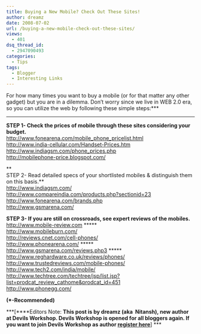 ```yaml
---
title: Buying a New Mobile? Check Out These Sites!
author: dreamz
date: 2008-07-02
url: /buying-a-new-mobile-check-out-these-sites/
views:
  - 401
dsq_thread_id:
  - 2947090493
categories:
  - Tips
tags:
  - Blogger
  - Interesting Links
---
```

For how many times you want to buy a mobile (or for that matter any other gadget) but you are in a dilemma. Don&#8217;t worry since we live in WEB 2.0 era, so you can utilize the web by following these simple steps:***  
***  
**STEP 1- Check the prices of mobile through these sites considering your budget.**  
<a href="http://www.fonearena.com/mobile_phone_pricelist.html" onclick="_gaq.push(['_trackEvent', 'outbound-article', 'http://www.fonearena.com/mobile_phone_pricelist.html', 'http://www.fonearena.com/mobile_phone_pricelist.html']);" >http://www.fonearena.com/mobile_phone_pricelist.html</a>  
<a href="http://www.india-cellular.com/Handset-Prices.htm" onclick="_gaq.push(['_trackEvent', 'outbound-article', 'http://www.india-cellular.com/Handset-Prices.htm', 'http://www.india-cellular.com/Handset-Prices.htm']);" >http://www.india-cellular.com/Handset-Prices.htm</a>  
<a href="http://www.indiagsm.com/phone_prices.php" onclick="_gaq.push(['_trackEvent', 'outbound-article', 'http://www.indiagsm.com/phone_prices.php', 'http://www.indiagsm.com/phone_prices.php']);" >http://www.indiagsm.com/phone_prices.php</a>  
<a href="http://mobilephone-price.blogspot.com/" onclick="_gaq.push(['_trackEvent', 'outbound-article', 'http://mobilephone-price.blogspot.com/', 'http://mobilephone-price.blogspot.com/']);" >http://mobilephone-price.blogspot.com/</a>

**  
STEP 2- Read detailed specs of your shortlisted mobiles & distinguish them on this basis.**  
<a href="http://www.indiagsm.com/" onclick="_gaq.push(['_trackEvent', 'outbound-article', 'http://www.indiagsm.com/', 'http://www.indiagsm.com/']);" >http://www.indiagsm.com/</a>  
<a href="http://www.compareindia.com/products.php?sectionid=23" onclick="_gaq.push(['_trackEvent', 'outbound-article', 'http://www.compareindia.com/products.php?sectionid=23', 'http://www.compareindia.com/products.php?sectionid=23']);" >http://www.compareindia.com/products.php?sectionid=23</a>  
<a href="http://www.fonearena.com/brands.php" onclick="_gaq.push(['_trackEvent', 'outbound-article', 'http://www.fonearena.com/brands.php', 'http://www.fonearena.com/brands.php']);" >http://www.fonearena.com/brands.php</a>  
<a href="http://www.gsmarena.com/" onclick="_gaq.push(['_trackEvent', 'outbound-article', 'http://www.gsmarena.com/', 'http://www.gsmarena.com/']);" >http://www.gsmarena.com/</a>

**STEP 3- If you are still on crossroads, see expert reviews of the mobiles.**  
<a href="http://www.mobile-review.com" onclick="_gaq.push(['_trackEvent', 'outbound-article', 'http://www.mobile-review.com', 'http://www.mobile-review.com']);" >http://www.mobile-review.com</a> *****  
<a href="http://www.mobileburn.com/" onclick="_gaq.push(['_trackEvent', 'outbound-article', 'http://www.mobileburn.com/', 'http://www.mobileburn.com/']);" >http://www.mobileburn.com/</a>  
<a href="http://reviews.cnet.com/cell-phones/" onclick="_gaq.push(['_trackEvent', 'outbound-article', 'http://reviews.cnet.com/cell-phones/', 'http://reviews.cnet.com/cell-phones/']);" >http://reviews.cnet.com/cell-phones/</a>  
<a href="http://www.phonearena.com/" onclick="_gaq.push(['_trackEvent', 'outbound-article', 'http://www.phonearena.com/', 'http://www.phonearena.com/']);" >http://www.phonearena.com/</a> *****  
<a href="http://www.gsmarena.com/reviews.php3" onclick="_gaq.push(['_trackEvent', 'outbound-article', 'http://www.gsmarena.com/reviews.php3', 'http://www.gsmarena.com/reviews.php3']);" >http://www.gsmarena.com/reviews.php3</a> *****  
<a href="http://www.reghardware.co.uk/reviews/phones/" onclick="_gaq.push(['_trackEvent', 'outbound-article', 'http://www.reghardware.co.uk/reviews/phones/', 'http://www.reghardware.co.uk/reviews/phones/']);" >http://www.reghardware.co.uk/reviews/phones/</a>  
<a href="http://www.trustedreviews.com/mobile-phones/" onclick="_gaq.push(['_trackEvent', 'outbound-article', 'http://www.trustedreviews.com/mobile-phones/', 'http://www.trustedreviews.com/mobile-phones/']);" >http://www.trustedreviews.com/mobile-phones/</a>  
<a href="http://www.tech2.com/india/mobile/" onclick="_gaq.push(['_trackEvent', 'outbound-article', 'http://www.tech2.com/india/mobile/', 'http://www.tech2.com/india/mobile/']);" >http://www.tech2.com/india/mobile/</a>  
<a href="http://www.techtree.com/techtree/jsp/list.jsp?list=prodcat_review_cathome&prodcat_id=451" onclick="_gaq.push(['_trackEvent', 'outbound-article', 'http://www.techtree.com/techtree/jsp/list.jsp?list=prodcat_review_cathome&prodcat_id=451', 'http://www.techtree.com/techtree/jsp/list.jsp?list=prodcat_review_cathome&prodcat_id=451']);" >http://www.techtree.com/techtree/jsp/list.jsp?list=prodcat_review_cathome&prodcat_id=451</a>  
<a href="http://www.phonegg.com/" onclick="_gaq.push(['_trackEvent', 'outbound-article', 'http://www.phonegg.com/', 'http://www.phonegg.com/']);" >http://www.phonegg.com/</a>

**(*-Recommended)**

***[****Editors Note: **This post is by dreamz (aka  Nitansh), new author at Devils Workshop. Devils Workshop is opened for all bloggers again. If you want to join Devils Workshop as author [register here][1]**] ***

 [1]: http://devilsworkshop.org/join-dw/
